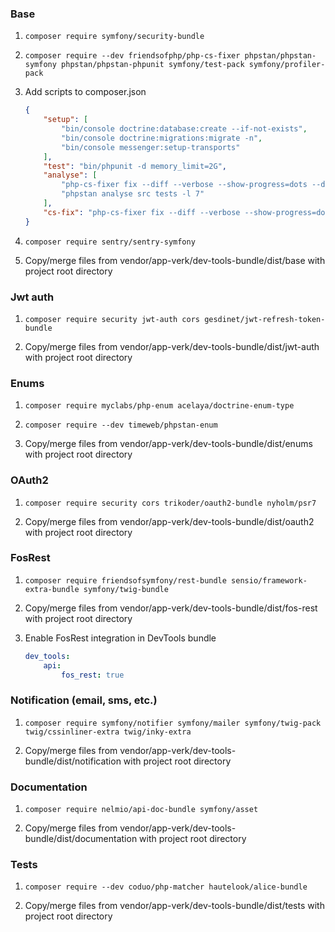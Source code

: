 ### Base
1. ```composer require symfony/security-bundle```

2. ```composer require --dev friendsofphp/php-cs-fixer phpstan/phpstan-symfony phpstan/phpstan-phpunit symfony/test-pack symfony/profiler-pack```

3. Add scripts to composer.json
    ```json
    {
        "setup": [
            "bin/console doctrine:database:create --if-not-exists",
            "bin/console doctrine:migrations:migrate -n",
            "bin/console messenger:setup-transports"
        ],
        "test": "bin/phpunit -d memory_limit=2G",
        "analyse": [
            "php-cs-fixer fix --diff --verbose --show-progress=dots --dry-run",
            "phpstan analyse src tests -l 7"
        ],
        "cs-fix": "php-cs-fixer fix --diff --verbose --show-progress=dots"
    }
    ```

4. ```composer require sentry/sentry-symfony```


5. Copy/merge files from vendor/app-verk/dev-tools-bundle/dist/base with project root directory

### Jwt auth

1. ```composer require security jwt-auth cors gesdinet/jwt-refresh-token-bundle```

2. Copy/merge files from vendor/app-verk/dev-tools-bundle/dist/jwt-auth with project root directory

### Enums

1. ```composer require myclabs/php-enum acelaya/doctrine-enum-type```

2. ```composer require --dev timeweb/phpstan-enum```

3. Copy/merge files from vendor/app-verk/dev-tools-bundle/dist/enums with project root directory

### OAuth2

1. ```composer require security cors trikoder/oauth2-bundle nyholm/psr7```

2. Copy/merge files from vendor/app-verk/dev-tools-bundle/dist/oauth2 with project root directory

### FosRest

1. ```composer require friendsofsymfony/rest-bundle sensio/framework-extra-bundle symfony/twig-bundle```

2. Copy/merge files from vendor/app-verk/dev-tools-bundle/dist/fos-rest with project root directory

3. Enable FosRest integration in DevTools bundle
    ```yaml
    dev_tools:
        api:
            fos_rest: true
    ```

### Notification (email, sms, etc.)

1. ```composer require symfony/notifier symfony/mailer symfony/twig-pack twig/cssinliner-extra twig/inky-extra```

2. Copy/merge files from vendor/app-verk/dev-tools-bundle/dist/notification with project root directory

### Documentation

1. ```composer require nelmio/api-doc-bundle symfony/asset```

2. Copy/merge files from vendor/app-verk/dev-tools-bundle/dist/documentation with project root directory

### Tests

1. ```composer require --dev coduo/php-matcher hautelook/alice-bundle```

2. Copy/merge files from vendor/app-verk/dev-tools-bundle/dist/tests with project root directory
